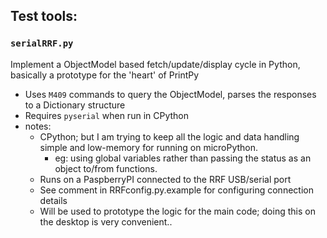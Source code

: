 ## Test tools:

### `serialRRF.py`
Implement a ObjectModel based fetch/update/display cycle in Python, basically a prototype for the 'heart' of PrintPy
* Uses `M409` commands to query the ObjectModel, parses the responses to a Dictionary structure
* Requires `pyserial` when run in CPython
* notes:
  * CPython; but I am trying to keep all the logic and data handling simple and low-memory for running on microPython.
    * eg: using global variables rather than passing the status as an object to/from functions.
  * Runs on a PaspberryPI connected to the RRF USB/serial port
  * See comment in RRFconfig.py.example for configuring connection details
  * Will be used to prototype the logic for the main code; doing this on the desktop is very convenient..

